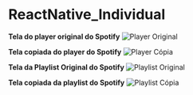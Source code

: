 # ReactNative_Individual
 
**Tela do player original do Spotify**
![Player Original](./habilidades-equipamentos/assets/PlayerOriginal.jpg)

**Tela copiada do player do Spotify**
![Player Cópia](./habilidades-equipamentos/assets/PlayerQueEuFiz.png)

**Tela da Playlist Original do Spotify**
![Playlist Original](./habilidades-equipamentos/assets/PlaylistOriginal.jpg)

**Tela copiada da playlist do Spotify**
![Playlist Cópia](./habilidades-equipamentos/assets/PlaylistQueEuFiz.png)

